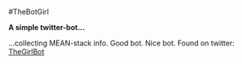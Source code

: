 #TheBotGirl

**A simple twitter-bot...**

...collecting MEAN-stack info. Good bot. Nice bot.
Found on twitter: [TheGirlBot](https://twitter.com/TheBotGirl)
